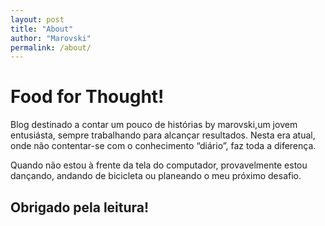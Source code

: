 ```yaml
---
layout: post
title: "About"
author: "Marovski"
permalink: /about/
---
```


# Food for Thought!
Blog destinado a contar um pouco de histórias by marovski,um jovem entusiásta, sempre trabalhando para alcançar resultados. Nesta era atual, onde não contentar-se com o conhecimento “diário”, faz toda a diferença. 

Quando não estou à frente da tela do computador, provavelmente estou dançando, andando de bicicleta ou planeando o meu próximo desafio.

## Obrigado pela leitura!
